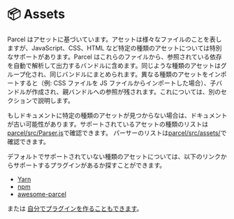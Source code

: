 # 📦 Assets

Parcel はアセットに基づいています。アセットは様々なファイルのことを表しますが、JavaScript、CSS、HTML など特定の種類のアセットについては特別なサポートがあります。Parcel はこれらのファイルから、参照されている依存を自動で解析して出力するバンドルに含めます。同じような種類のアセットはグループ化され、同じバンドルにまとめられます。異なる種類のアセットをインポートすると（例: CSS ファイルを JS ファイルからインポートした場合）、子バンドルが作成され、親バンドルへの参照が残されます。これについては、別のセクションで説明します。

もしドキュメントに特定の種類のアセットが見つからない場合は、ドキュメントが古い可能性があります。サポートされているアセットの種類のリストは[parcel/src/Parser.js](https://github.com/parcel-bundler/parcel/blob/master/packages/core/parcel-bundler/src/Parser.js#L10)で確認できます。
パーサーのリストは[parcel/src/assets/](https://github.com/parcel-bundler/parcel/tree/master/packages/core/parcel-bundler/src/assets)で確認できます。

デフォルトでサポートされていない種類のアセットについては、以下のリンクからサポートするプラグインがあるか探すことができます。

- [Yarn](https://yarnpkg.com/en/packages?q=parcel-plugin-&p=1)
- [npm](https://www.npmjs.com/search?q=parcel-plugin-)
- [awesome-parcel](https://github.com/parcel-bundler/awesome-parcel#plugins)

または [自分でプラグインを作ることもできます](https://parceljs.org/plugins.html)。
